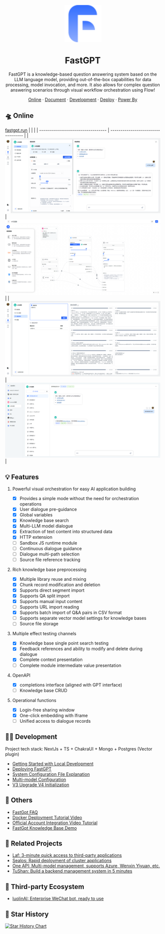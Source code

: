 <div align="center">
<a href="https://fastgpt.run/"><img src="/.github/imgs/logo.svg" width="120" height="120" alt="fastgpt logo"></a>

# FastGPT

FastGPT is a knowledge-based question answering system based on the LLM language model, providing out-of-the-box capabilities for data processing, model invocation, and more. It also allows for complex question answering scenarios through visual workflow orchestration using Flow!

</div>

<p align="center">
<a href="https://fastgpt.run/">Online</a>
·
<a href="https://doc.fastgpt.run/docs/intro">Document</a>
·
<a href="https://doc.fastgpt.run/docs/development">Development</a>
·
<a href="https://doc.fastgpt.run/docs/installation">Deploy</a>
·
<a href="#powered-by">Power By</a>
</p>

## 🛸 Online

[fastgpt.run](https://fastgpt.run/)
| | |
| ---------------------------------- | ---------------------------------- |
| ![Demo](./.github/imgs/intro1.png) | ![Demo](./.github/imgs/intro2.png) |
| ![Demo](./.github/imgs/intro3.png) | ![Demo](./.github/imgs/intro4.png) |

## 💡 Features

1. Powerful visual orchestration for easy AI application building

   - [x] Provides a simple mode without the need for orchestration operations
   - [x] User dialogue pre-guidance
   - [x] Global variables
   - [x] Knowledge base search
   - [x] Multi-LLM model dialogue
   - [x] Extraction of text content into structured data
   - [x] HTTP extension
   - [ ] Sandbox JS runtime module
   - [ ] Continuous dialogue guidance
   - [ ] Dialogue multi-path selection
   - [ ] Source file reference tracking

2. Rich knowledge base preprocessing

   - [x] Multiple library reuse and mixing
   - [x] Chunk record modification and deletion
   - [x] Supports direct segment import
   - [x] Supports QA split import
   - [x] Supports manual input content
   - [ ] Supports URL import reading
   - [x] Supports batch import of Q&A pairs in CSV format
   - [ ] Supports separate vector model settings for knowledge bases
   - [ ] Source file storage

3. Multiple effect testing channels

   - [x] Knowledge base single point search testing
   - [x] Feedback references and ability to modify and delete during dialogue
   - [x] Complete context presentation
   - [ ] Complete module intermediate value presentation

4. OpenAPI

   - [x] completions interface (aligned with GPT interface)
   - [ ] Knowledge base CRUD

5. Operational functions

   - [x] Login-free sharing window
   - [x] One-click embedding with Iframe
   - [ ] Unified access to dialogue records

## 👨‍💻 Development

Project tech stack: NextJs + TS + ChakraUI + Mongo + Postgres (Vector plugin)

- [Getting Started with Local Development](https://doc.fastgpt.run/docs/development)
- [Deploying FastGPT](https://doc.fastgpt.run/docs/installation)
- [System Configuration File Explanation](https://doc.fastgpt.run/docs/installation/reference)
- [Multi-model Configuration](https://doc.fastgpt.run/docs/installation/reference/models)
- [V3 Upgrade V4 Initialization](https://doc.fastgpt.run/docs/installation/upgrading)

<!-- ## :point_right: RoadMap
- [FastGpt RoadMap](https://kjqvjse66l.feishu.cn/docx/RVUxdqE2WolDYyxEKATcM0XXnte) -->

<!-- ## 🏘️ Community

| Community Group                                   | Assistant                                      |
| ------------------------------------------------- | ---------------------------------------------- |
| ![](https://otnvvf-imgs.oss.laf.run/wxqun300.jpg) | ![](https://otnvvf-imgs.oss.laf.run/wx300.jpg) | -->

## 👀 Others

- [FastGpt FAQ](https://kjqvjse66l.feishu.cn/docx/HtrgdT0pkonP4kxGx8qcu6XDnGh)
- [Docker Deployment Tutorial Video](https://www.bilibili.com/video/BV1jo4y147fT/)
- [Official Account Integration Video Tutorial](https://www.bilibili.com/video/BV1xh4y1t7fy/)
- [FastGpt Knowledge Base Demo](https://www.bilibili.com/video/BV1Wo4y1p7i1/)

## 💪 Related Projects

- [Laf: 3-minute quick access to third-party applications](https://github.com/labring/laf)
- [Sealos: Rapid deployment of cluster applications](https://github.com/labring/sealos)
- [One API: Multi-model management, supports Azure, Wenxin Yiyuan, etc.](https://github.com/songquanpeng/one-api)
- [TuShan: Build a backend management system in 5 minutes](https://github.com/msgbyte/tushan)

## 🤝 Third-party Ecosystem

- [luolinAI: Enterprise WeChat bot, ready to use](https://github.com/luolin-ai/FastGPT-Enterprise-WeChatbot)

## 🌟 Star History

[![Star History Chart](https://api.star-history.com/svg?repos=labring/FastGPT&type=Date)](https://star-history.com/#labring/FastGPT&Date)
